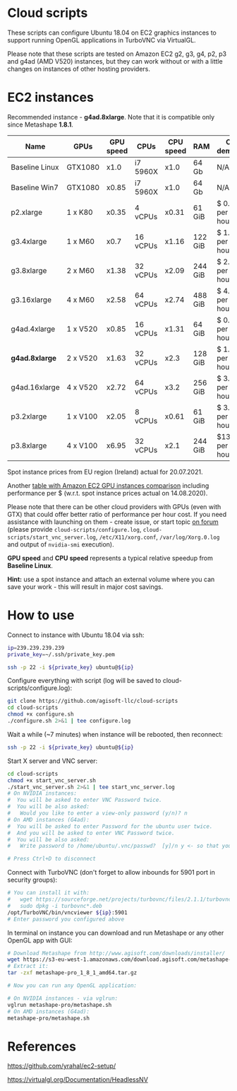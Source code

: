 # Cloud scripts

These scripts can configure Ubuntu 18.04 on EC2 graphics instances to support running OpenGL applications in TurboVNC via VirtualGL.

Please note that these scripts are tested on Amazon EC2 g2, g3, g4, p2, p3 and g4ad (AMD V520) instances, but they can work without or with a little changes on instances of other hosting providers.

# EC2 instances

Recommended instance - **g4ad.8xlarge**. Note that it is compatible only since Metashape **1.8.1**.

| Name          | GPUs    | GPU speed | CPUs     | CPU speed | RAM    | On demand       | ~ Spot instance |
| ------------- | ------- | --------- | -------- | --------- | ------ | --------------- | --------------- |
| Baseline Linux| GTX1080 |   x1.0    | i7 5960X | x1.0      | 64 Gb  | N/A             | N/A             |
| Baseline Win7 | GTX1080 |   x0.85   | i7 5960X | x1.0      | 64 Gb  | N/A             | N/A             |
| p2.xlarge     | 1 x K80 |   x0.35   |  4 vCPUs | x0.31     | 61 GiB | $ 0.97 per hour | ~ $0.3 per hour |
| g3.4xlarge    | 1 x M60 |   x0.7    | 16 vCPUs | x1.16     | 122 GiB| $ 1.21 per hour | ~ $0.4 per hour |
| g3.8xlarge    | 2 x M60 |   x1.38   | 32 vCPUs | x2.09     | 244 GiB| $ 2.42 per hour | ~ $0.7 per hour |
| g3.16xlarge   | 4 x M60 |   x2.58   | 64 vCPUs | x2.74     | 488 GiB| $ 4.84 per hour | ~ $1.5 per hour |
|   g4ad.4xlarge|1 x V520 |   x0.85   | 16 vCPUs | x1.31     |  64 GiB| $ 0.96 per hour | ~ $0.3 per hour |
|**g4ad.8xlarge**|2 x V520|   x1.63   | 32 vCPUs | x2.3      | 128 GiB| $ 1.94 per hour | ~ $0.6 per hour |
|  g4ad.16xlarge|4 x V520 |   x2.72   | 64 vCPUs | x3.2      | 256 GiB| $ 3.87 per hour | ~ $1.2 per hour |
| p3.2xlarge    | 1 x V100|   x2.05   |  8 vCPUs | x0.61     | 61  GiB| $ 3.3  per hour | ~ $1   per hour |
| p3.8xlarge    | 4 x V100|   x6.95   | 32 vCPUs | x2.1      | 244 GiB| $13.2  per hour | ~ $4   per hour |

Spot instance prices from EU region (Ireland) actual for 20.07.2021.

Another [table with Amazon EC2 GPU instances comparison](https://docs.google.com/spreadsheets/d/1KUIag-1SmjI80BYXLpiruX3NiWCgajR8nGxrSEI5HSM/edit?usp=sharing) including performance per $ (w.r.t. spot instance prices actual on 14.08.2020).

Please note that there can be other cloud providers with GPUs (even with GTX) that could offer better ratio of performance per hour cost.
If you need assistance with launching on them - create issue, or start topic [on forum](http://www.agisoft.com/forum/) (please provide ```cloud-scripts/configure.log```, ```cloud-scripts/start_vnc_server.log```, ```/etc/X11/xorg.conf```, ```/var/log/Xorg.0.log``` and output of ```nvidia-smi``` execution).

**GPU speed** and **CPU speed** represents a typical relative speedup from **Baseline Linux**.

**Hint:** use a spot instance and attach an external volume where you can save your work - this will result in major cost savings.

# How to use

Connect to instance with Ubuntu 18.04 via ssh:

```bash
ip=239.239.239.239
private_key=~/.ssh/private_key.pem

ssh -p 22 -i ${private_key} ubuntu@${ip}
```

Configure everything with script (log will be saved to cloud-scripts/configure.log):

```bash
git clone https://github.com/agisoft-llc/cloud-scripts
cd cloud-scripts
chmod +x configure.sh
./configure.sh 2>&1 | tee configure.log
```

Wait a while (~7 minutes) when instance will be rebooted, then reconnect:

```bash
ssh -p 22 -i ${private_key} ubuntu@${ip}
```

Start X server and VNC server:

```bash
cd cloud-scripts
chmod +x start_vnc_server.sh
./start_vnc_server.sh 2>&1 | tee start_vnc_server.log
# On NVIDIA instances:
#  You will be asked to enter VNC Password twice.
#  You will be also asked:
#   Would you like to enter a view-only password (y/n)? n
# On AMD instances (G4ad):
#  You will be asked to enter Password for the ubuntu user twice.
#  And you will be asked to enter VNC Password twice.
#  You will be also asked:
#   Write password to /home/ubuntu/.vnc/passwd?  [y]/n y <- so that you will not be ask again to enter the password (on VNC server start)

# Press Ctrl+D to disconnect
```

Connect with TurboVNC (don't forget to allow inbounds for 5901 port in security groups):
```bash
# You can install it with:
#   wget https://sourceforge.net/projects/turbovnc/files/2.1.1/turbovnc_2.1.1_amd64.deb/download -O turbovnc_2.1.1_amd64.deb
#   sudo dpkg -i turbovnc*.deb
/opt/TurboVNC/bin/vncviewer ${ip}:5901
# Enter password you configured above
```

In terminal on instance you can download and run Metashape or any other OpenGL app with GUI:
```bash
# Download Metashape from http://www.agisoft.com/downloads/installer/
wget https://s3-eu-west-1.amazonaws.com/download.agisoft.com/metashape-pro_1_8_1_amd64.tar.gz
# Extract it:
tar -zxf metashape-pro_1_8_1_amd64.tar.gz

# Now you can run any OpenGL application:

# On NVIDIA instances - via vglrun:
vglrun metashape-pro/metashape.sh
# On AMD instances (G4ad):
metashape-pro/metashape.sh
```

# References

https://github.com/yrahal/ec2-setup/

https://virtualgl.org/Documentation/HeadlessNV
